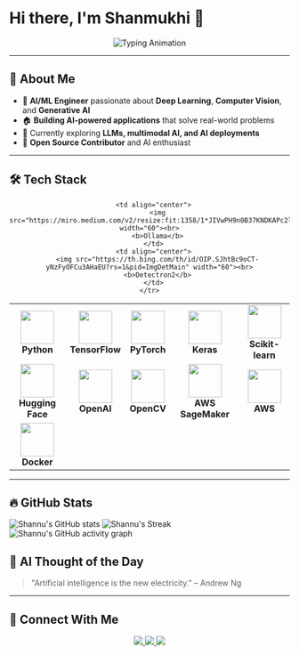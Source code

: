 # Hi there, I'm Shanmukhi 👋

<p align="center">
  <img src="https://readme-typing-svg.herokuapp.com?font=Fira+Code&weight=600&size=22&pause=1000&color=F7B801&width=550&lines=AI/ML+Engineer;Exploring+the+Future+of+Generative+AI" alt="Typing Animation">
</p>

---

## 🚀 **About Me**
- 🤖 **AI/ML Engineer** passionate about **Deep Learning**, **Computer Vision**, and **Generative AI**  
- 🏠 **Building AI-powered applications** that solve real-world problems  
- 🔬 Currently exploring **LLMs, multimodal AI, and AI deployments**
- 🚀 **Open Source Contributor** and AI enthusiast  

---

## 🛠 **Tech Stack**  
<div align="center">
  <table>
    <tr>
      <td align="center">
        <img src="https://cdn.jsdelivr.net/gh/devicons/devicon/icons/python/python-original.svg" width="60"><br>
        <b>Python</b>
      </td>
      <td align="center">
        <img src="https://www.vectorlogo.zone/logos/tensorflow/tensorflow-icon.svg" width="60"><br>
        <b>TensorFlow</b>
      </td>
      <td align="center">
        <img src="https://pytorch.org/assets/images/pytorch-logo.png" width="60"><br>
        <b>PyTorch</b>
      </td>
      <td align="center">
        <img src="https://upload.wikimedia.org/wikipedia/commons/a/ae/Keras_logo.svg" width="60"><br>
        <b>Keras</b>
      </td>
      <td align="center">
        <img src="https://upload.wikimedia.org/wikipedia/commons/0/05/Scikit_learn_logo_small.svg" width="60"><br>
        <b>Scikit-learn</b>
      </td>
    </tr>
    <tr>
      <td align="center">
        <img src="https://huggingface.co/front/assets/huggingface_logo-noborder.svg" width="60"><br>
        <b>Hugging Face</b>
      </td>
      <td align="center">
        <img src="https://user-images.githubusercontent.com/7910769/227876683-fc4b9c8c-61da-44d0-8f9a-1397e4f4e904.png" width="60"><br>
        <b>OpenAI</b>
      </td>
      <td align="center">
        <img src="https://github.com/opencv/opencv/wiki/logo/OpenCV_logo_white.png" width="60"><br>
        <b>OpenCV</b>
      </td>
      <td align="center">
        <img src="https://miro.medium.com/max/600/1*jbYRQa6__lU3EAzdkA_fJw.png" width="60"><br>
        <b>AWS SageMaker</b>
      </td>
      <td align="center">
        <img src="https://th.bing.com/th/id/OIP.Wan48DmTomFcXEWcrAPKuwHaHa?rs=1&pid=ImgDetMain" width="60"><br>
        <b>AWS</b>
      </td>
    </tr>
    <tr>
      <td align="center">
        <img src="https://cdn.jsdelivr.net/gh/devicons/devicon/icons/docker/docker-original.svg" width="60"><br>
        <b>Docker</b>
      </td>
      
      <td align="center">
        <img src="https://miro.medium.com/v2/resize:fit:1358/1*JIVwPH9n0B37KNDKAPc2lQ.png" width="60"><br>
        <b>Ollama</b>
      </td>
      <td align="center">
        <img src="https://th.bing.com/th/id/OIP.SJhtBc9oCT-yNzFyOFCu3AHaEU?rs=1&pid=ImgDetMain" width="60"><br>
        <b>Detectron2</b>
      </td>
    </tr>
  </table>
</div>

---

## 🔥 **GitHub Stats**
 ![Shannu's GitHub stats](https://github-readme-stats.vercel.app/api?username=Shanmukhy&show_icons=true&theme=radical) 
![Shannu's Streak](https://streak-stats.demolab.com?user=Shanmukhy&theme=dark&border_radius=7&mode=weekly)
![Shannu's GitHub activity graph](https://github-readme-activity-graph.vercel.app/graph?username=Shanmukhy&bg_color=ffffff&color=ff047d&line=9e4c98&point=403d3d&area=true&hide_border=true)





## 📧 **AI Thought of the Day**  
> "Artificial intelligence is the new electricity." – Andrew Ng  

---

## 💌 **Connect With Me**  
<p align="center">
  <a href="https://www.linkedin.com/in/shanmukhi-anantharaju-b83068226/">
    <img src="https://img.shields.io/badge/LinkedIn-%230077B5.svg?&style=for-the-badge&logo=linkedin&logoColor=white">
  </a>
  <a href="https://github.com/Shanmukhy">
    <img src="https://img.shields.io/badge/GitHub-%23121011.svg?&style=for-the-badge&logo=github&logoColor=white">
  </a>
  <a href="mailto:shanmukhyanantharaju@gmail.com">
    <img src="https://img.shields.io/badge/Email-%23D14836.svg?&style=for-the-badge&logo=gmail&logoColor=white">
  </a>
</p>
